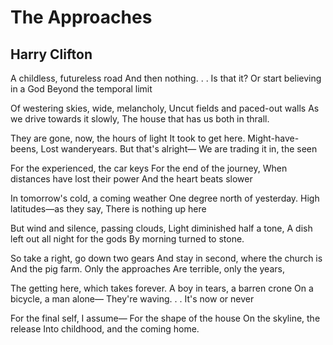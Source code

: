 # The Approaches
## Harry Clifton
A childless, futureless road
And then nothing. . . Is that it?
Or start believing in a God
Beyond the temporal limit

Of westering skies, wide, melancholy,
Uncut fields and paced-out walls
As we drive towards it slowly,
The house that has us both in thrall.

They are gone, now, the hours of light
It took to get here. Might-have-beens,
Lost wanderyears. But that's alright—
We are trading it in, the seen

For the experienced, the car keys
For the end of the journey,
When distances have lost their power
And the heart beats slower

In tomorrow's cold, a coming weather
One degree north of yesterday.
High latitudes—as they say,
There is nothing up here

But wind and silence, passing clouds,
Light diminished half a tone,
A dish left out all night for the gods
By morning turned to stone.

So take a right, go down two gears
And stay in second, where the church is
And the pig farm. Only the approaches
Are terrible, only the years,

The getting here, which takes forever.
A boy in tears, a barren crone
On a bicycle, a man alone—
They're waving. . . It's now or never

For the final self, I assume—
For the shape of the house
On the skyline, the release
Into childhood, and the coming home.